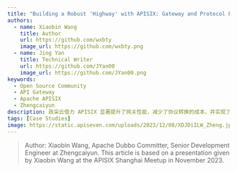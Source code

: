 ```yaml
---
title: "Building a Robust 'Highway' with APISIX: Gateway and Protocol Performance Optimization"
authors:
  - name: Xiaobin Wang
    title: Author
    url: https://github.com/wxbty
    image_url: https://github.com/wxbty.png
  - name: Jing Yan
    title: Technical Writer
    url: https://github.com/JYan00
    image_url: https://github.com/JYan00.png
keywords:
  - Open Source Community
  - API Gateway
  - Apache APISIX
  - Zhengcaiyun
description: 政采云借力 APISIX 显著提升了网关性能，减少了协议转换的成本，并实现了中间件层面的收敛。
tags: [Case Studies]
image: https://static.apiseven.com/uploads/2023/12/08/XDJDiILW_Zheng.jpeg
---
```


> Author: Xiaobin Wang, Apache Dubbo Committer, Senior Development Engineer at Zhengcaiyun. This article is based on a presentation given by Xiaobin Wang at the APISIX Shanghai Meetup in November 2023.
<!--truncate-->
